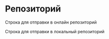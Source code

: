 # Репозиторий

Строка для отправки в онлайн репозиторий

Строка для отправки в локальный репозиторий

